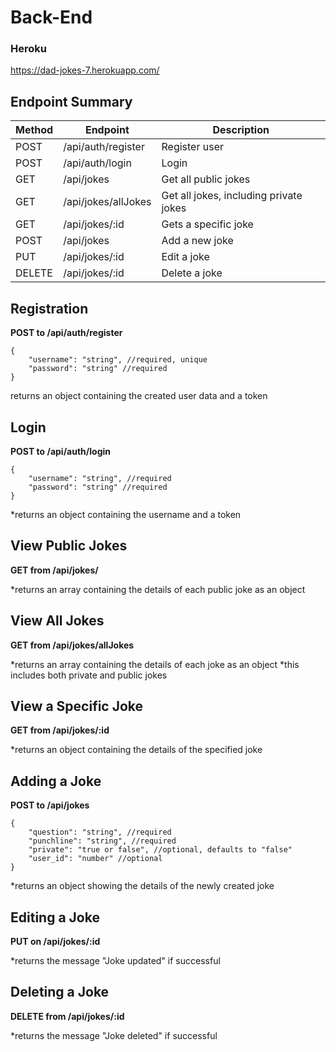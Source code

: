 # Back-End

### Heroku

https://dad-jokes-7.herokuapp.com/

## Endpoint Summary

| Method | Endpoint            | Description                            |
| ------ | ------------------- | -------------------------------------- |
| POST   | /api/auth/register  | Register user                          |
| POST   | /api/auth/login     | Login                                  |
| GET    | /api/jokes          | Get all public jokes                   |
| GET    | /api/jokes/allJokes | Get all jokes, including private jokes |
| GET    | /api/jokes/:id      | Gets a specific joke                   |
| POST   | /api/jokes          | Add a new joke                         |
| PUT    | /api/jokes/:id      | Edit a joke                            |
| DELETE | /api/jokes/:id      | Delete a joke                          |

## Registration

**POST to /api/auth/register**

```
{
    "username": "string", //required, unique
    "password": "string" //required
}
```

returns an object containing the created user data and a token

## Login

**POST to /api/auth/login**

```
{
    "username": "string", //required
    "password": "string" //required
}
```

\*returns an object containing the username and a token

## View Public Jokes

**GET from /api/jokes/**

\*returns an array containing the details of each public joke as an object

## View All Jokes

**GET from /api/jokes/allJokes**

\*returns an array containing the details of each joke as an object
\*this includes both private and public jokes

## View a Specific Joke

**GET from /api/jokes/:id**

\*returns an object containing the details of the specified joke

## Adding a Joke

**POST to /api/jokes**

```
{
    "question": "string", //required
    "punchline": "string", //required
    "private": "true or false", //optional, defaults to "false"
    "user_id": "number" //optional
}
```

\*returns an object showing the details of the newly created joke

## Editing a Joke

**PUT on /api/jokes/:id**

\*returns the message "Joke updated" if successful

## Deleting a Joke

**DELETE from /api/jokes/:id**

\*returns the message "Joke deleted" if successful
